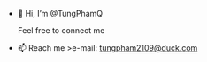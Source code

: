 - 👋 Hi, I’m @TungPhamQ
   
  Feel free to connect me
- 📫 Reach me 
        >e-mail: tungpham2109@duck.com

<!---
TungPhamQ/TungPhamQ is a ✨ special ✨ repository because its `README.md` (this file) appears on your GitHub profile.
You can click the Preview link to take a look at your changes.
--->
